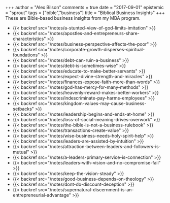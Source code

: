 +++
author = "Alex Bilson"
comments = true
date = "2017-09-01"
epistemic = "sprout"
tags = ["bible","business"]
title = "Biblical Business Insights"
+++
These are Bible-based business insights from my MBA program.

- {{< backref src="/notes/a-stunted-view-of-god-limits-imitation" >}}
- {{< backref src="/notes/apostles-and-entrepreneurs-share-characteristics" >}}
- {{< backref src="/notes/business-perspective-affects-the-poor" >}}
- {{< backref src="/notes/corporate-growth-disperses-spiritual-foundations" >}}
- {{< backref src="/notes/debt-can-ruin-a-business" >}}
- {{< backref src="/notes/debt-is-sometimes-wise" >}}
- {{< backref src="/notes/educate-to-make-better-servants" >}}
- {{< backref src="/notes/expect-divine-strength-and-miracles" >}}
- {{< backref src="/notes/finances-expose-faith-more-than-words" >}}
- {{< backref src="/notes/god-has-mercy-for-many-methods" >}}
- {{< backref src="/notes/heavenly-reward-makes-better-workers" >}}
- {{< backref src="/notes/indescriminate-pay-harms-employees" >}}
- {{< backref src="/notes/kingdom-values-may-cause-business-setbacks" >}}
- {{< backref src="/notes/leadership-begins-and-ends-at-home" >}}
- {{< backref src="/notes/loss-of-social-meaning-drives-overwork" >}}
- {{< backref src="/notes/the-bible-is-not-a-business-rulebook" >}}
- {{< backref src="/notes/transactions-create-value" >}}
- {{< backref src="/notes/wise-business-needs-holy-spirit-help" >}}
- {{< backref src="/notes/leaders-are-assisted-by-intuition" >}}
- {{< backref src="/notes/attraction-between-leaders-and-followers-is-mutual" >}}
- {{< backref src="/notes/a-leaders-primary-service-is-connection" >}}
- {{< backref src="/notes/leaders-with-vision-and-no-compromise-fail" >}}
- {{< backref src="/notes/keep-the-vision-steady" >}}
- {{< backref src="/notes/good-business-depends-on-theology" >}}
- {{< backref src="/notes/dont-do-discount-deception" >}}
- {{< backref src="/notes/supernatural-discernment-is-an-entrepreneurial-advantage" >}}
